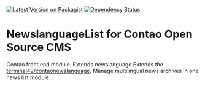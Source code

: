 [![Latest Version on Packagist](http://img.shields.io/packagist/v/richardhj/contoa-newslanguage-list.svg)](https://packagist.org/packages/richardhj/contoa-newslanguage-list)
[![Dependency Status](https://www.versioneye.com/php/richardhj:contoa-newslanguage-list/badge.svg)](https://www.versioneye.com/php/richardhj:contoa-newslanguage-list)

# NewslanguageList for Contao Open Source CMS

Contao front end module. Extends newslanguage.Extends the [terminal42/contaonewslanguage](https://github.com/terminal42/contao-newslanguage). Manage multilingual news archives in one news list module.

